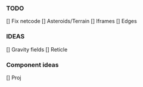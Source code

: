### TODO
[] Fix netcode
[] Asteroids/Terrain
[] Iframes
[] Edges

### IDEAS
[] Gravity fields
[] Reticle

### Component ideas
[] Proj